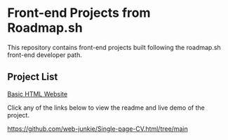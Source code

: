 # Front-end Projects from Roadmap.sh
This repository contains front-end projects built following the roadmap.sh front-end developer path.
## Project List
[Basic HTML Website](https://roadmap.sh/projects/basic-html-website)

Click any of the links below to view the readme and live demo of the project.

https://github.com/web-junkie/Single-page-CV.html/tree/main
